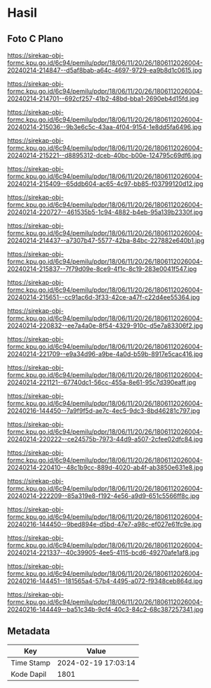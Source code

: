 # Hasil

## Foto C Plano

https://sirekap-obj-formc.kpu.go.id/6c94/pemilu/pdpr/18/06/11/20/26/1806112026004-20240214-214847--d5af8bab-a64c-4697-9729-ea9b8d1c0615.jpg

https://sirekap-obj-formc.kpu.go.id/6c94/pemilu/pdpr/18/06/11/20/26/1806112026004-20240214-214701--692cf257-41b2-48bd-bba1-2690eb4d15fd.jpg

https://sirekap-obj-formc.kpu.go.id/6c94/pemilu/pdpr/18/06/11/20/26/1806112026004-20240214-215036--9b3e6c5c-43aa-4f04-9154-1e8dd5fa6496.jpg

https://sirekap-obj-formc.kpu.go.id/6c94/pemilu/pdpr/18/06/11/20/26/1806112026004-20240214-215221--d8895312-dceb-40bc-b00e-124795c69df6.jpg

https://sirekap-obj-formc.kpu.go.id/6c94/pemilu/pdpr/18/06/11/20/26/1806112026004-20240214-215409--65ddb604-ac65-4c97-bb85-f03799120d12.jpg

https://sirekap-obj-formc.kpu.go.id/6c94/pemilu/pdpr/18/06/11/20/26/1806112026004-20240214-220727--461535b5-1c94-4882-b4eb-95a139b2330f.jpg

https://sirekap-obj-formc.kpu.go.id/6c94/pemilu/pdpr/18/06/11/20/26/1806112026004-20240214-214437--a7307b47-5577-42ba-84bc-227882e640b1.jpg

https://sirekap-obj-formc.kpu.go.id/6c94/pemilu/pdpr/18/06/11/20/26/1806112026004-20240214-215837--7f79d09e-8ce9-4f1c-8c19-283e0041f547.jpg

https://sirekap-obj-formc.kpu.go.id/6c94/pemilu/pdpr/18/06/11/20/26/1806112026004-20240214-215651--cc91ac6d-3f33-42ce-a47f-c22d4ee55364.jpg

https://sirekap-obj-formc.kpu.go.id/6c94/pemilu/pdpr/18/06/11/20/26/1806112026004-20240214-220832--ee7a4a0e-8f54-4329-910c-d5e7a83306f2.jpg

https://sirekap-obj-formc.kpu.go.id/6c94/pemilu/pdpr/18/06/11/20/26/1806112026004-20240214-221709--e9a34d96-a9be-4a0d-b59b-8917e5cac416.jpg

https://sirekap-obj-formc.kpu.go.id/6c94/pemilu/pdpr/18/06/11/20/26/1806112026004-20240214-221121--67740dc1-56cc-455a-8e61-95c7d390eaff.jpg

https://sirekap-obj-formc.kpu.go.id/6c94/pemilu/pdpr/18/06/11/20/26/1806112026004-20240216-144450--7a9f9f5d-ae7c-4ec5-9dc3-8bd46281c797.jpg

https://sirekap-obj-formc.kpu.go.id/6c94/pemilu/pdpr/18/06/11/20/26/1806112026004-20240214-220222--ce24575b-7973-44d9-a507-2cfee02dfc84.jpg

https://sirekap-obj-formc.kpu.go.id/6c94/pemilu/pdpr/18/06/11/20/26/1806112026004-20240214-220410--48c1b9cc-889d-4020-ab4f-ab3850e631e8.jpg

https://sirekap-obj-formc.kpu.go.id/6c94/pemilu/pdpr/18/06/11/20/26/1806112026004-20240214-222209--85a319e8-f192-4e56-a9d9-651c5566ff8c.jpg

https://sirekap-obj-formc.kpu.go.id/6c94/pemilu/pdpr/18/06/11/20/26/1806112026004-20240216-144450--9bed894e-d5bd-47e7-a98c-ef027e61fc9e.jpg

https://sirekap-obj-formc.kpu.go.id/6c94/pemilu/pdpr/18/06/11/20/26/1806112026004-20240214-221337--40c39905-4ee5-4115-bcd6-49270afe1af8.jpg

https://sirekap-obj-formc.kpu.go.id/6c94/pemilu/pdpr/18/06/11/20/26/1806112026004-20240216-144451--181565a4-57b4-4495-a072-f9348ceb864d.jpg

https://sirekap-obj-formc.kpu.go.id/6c94/pemilu/pdpr/18/06/11/20/26/1806112026004-20240216-144449--ba51c34b-9cf4-40c3-84c2-68c387257341.jpg


## Metadata

| Key        | Value               |
| ---------- | ------------------- |
| Time Stamp | 2024-02-19 17:03:14 |
| Kode Dapil | 1801                |



